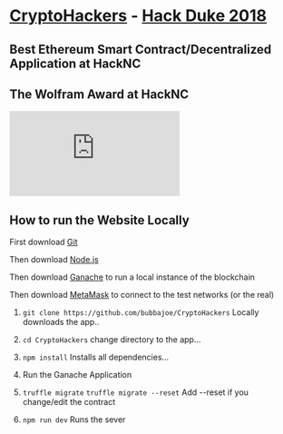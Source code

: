 # [CryptoHackers](https://devpost.com/software/cryptohackers) - [Hack Duke 2018](https://hacknc2018.devpost.com/)

## Best Ethereum Smart Contract/Decentralized Application at HackNC
## The Wolfram Award at HackNC

![](https://github.com/BubbaJoe/BigFatCharity/raw/master/package.json)

## How to run the Website Locally

First download [Git](https://git-scm.com/downloads)

Then download [Node.js](https://nodejs.org/en/download/)

Then download [Ganache](https://truffleframework.com/ganache) to run a local instance of the blockchain

Then download [MetaMask](https://chrome.google.com/webstore/detail/metamask/nkbihfbeogaeaoehlefnkodbefgpgknn?hl=en) to connect to the test networks (or the real)

1. ```git clone https://github.com/bubbajoe/CryptoHackers```
Locally downloads the app..

 2. ```cd CryptoHackers```
 change directory to the app...

3. ```npm install```
Installs all dependencies...

4. Run the Ganache Application

5. ```truffle migrate```
```truffle migrate --reset```
Add --reset if you change/edit the contract

6. ```npm run dev```
Runs the sever
